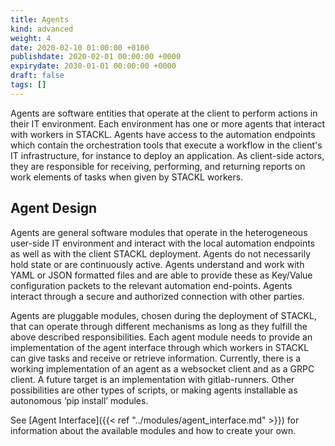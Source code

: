```yaml
---
title: Agents
kind: advanced
weight: 4
date: 2020-02-10 01:00:00 +0100
publishdate: 2020-02-01 00:00:00 +0000
expirydate: 2030-01-01 00:00:00 +0000
draft: false
tags: []
---
```


Agents are software entities that operate at the client to perform actions in their IT environment.
Each environment has one or more agents that interact with workers in STACKL.
Agents have access to the automation endpoints which contain the orchestration tools that execute a workflow in the client's IT infrastructure, for instance to deploy an application.
As client-side actors, they are responsible for receiving, performing, and returning reports on work elements of tasks when given by STACKL workers.

## Agent Design

Agents are general software modules that operate in the heterogeneous user-side IT environment and interact with the local automation endpoints as well as with the client STACKL deployment.
Agents do not necessarily hold state or are continuously active.
Agents understand and work with YAML or JSON formatted files and are able to provide these as Key/Value configuration packets to the relevant automation end-points.
Agents interact through a secure and authorized connection with other parties.

Agents are pluggable modules, chosen during the deployment of STACKL, that can operate through different mechanisms as long as they fulfill the above described responsibilities.
Each agent module needs to provide an implementation of the agent interface through which workers in STACKL can give tasks and receive or retrieve information.
Currently, there is a working implementation of an agent as a websocket client and as a GRPC client.
A future target is an implementation with gitlab-runners.
Other possibilities are other types of scripts, or making agents installable as autonomous ‘pip install’ modules.

See [Agent Interface]({{< ref "../modules/agent_interface.md" >}}) for information about the available modules and how to create your own.
